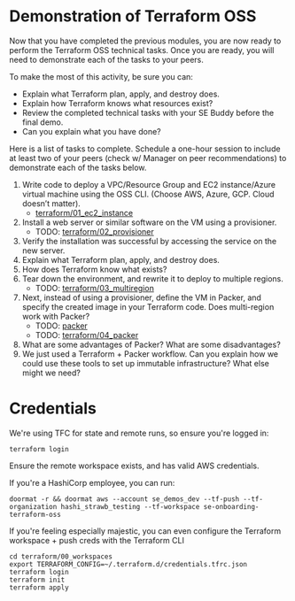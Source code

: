# Demonstration of Terraform OSS

Now that you have completed the previous modules, you are now ready to perform the Terraform OSS technical tasks.    Once you are ready, you will need to demonstrate each of the tasks to your peers.

To make the most of this activity, be sure you can: 

* Explain what Terraform plan, apply, and destroy does.
* Explain how Terraform knows what resources exist?
* Review the completed technical tasks with your SE Buddy before the final demo. 
* Can you explain what you have done?


Here is a list of tasks to complete.  Schedule a one-hour session to include at least two of your peers (check w/ Manager on peer recommendations) to demonstrate each of the tasks below.  
1. Write code to deploy a VPC/Resource Group and EC2 instance/Azure virtual machine using the OSS CLI.  (Choose AWS, Azure, GCP.  Cloud doesn’t matter).
	* [terraform/01_ec2_instance](terraform/01_ec2_instance)
2. Install a web server or similar software on the VM using a provisioner.
	* TODO: [terraform/02_provisioner](terraform/02_provisioner)
3. Verify the installation was successful by accessing the service on the new server.    
4. Explain what Terraform plan, apply, and destroy does.
5. How does Terraform know what exists?
6. Tear down the environment, and rewrite it to deploy to multiple regions.
	* TODO: [terraform/03_multiregion](terraform/03_multiregion)
7. Next, instead of using a provisioner, define the VM in Packer, and specify the created image in your Terraform code.  Does multi-region work with Packer?
	* TODO: [packer](packer)
	* TODO: [terraform/04_packer](terraform/04_packer)
8. What are some advantages of Packer?  What are some disadvantages?  
9. We just used a Terraform + Packer workflow.  Can you explain how we could use these tools to set up immutable infrastructure?  What else might we need?

# Credentials

We're using TFC for state and remote runs, so ensure you're logged in:

```
terraform login
```

Ensure the remote workspace exists, and has valid AWS credentials.

If you're a HashiCorp employee, you can run:

```
doormat -r && doormat aws --account se_demos_dev --tf-push --tf-organization hashi_strawb_testing --tf-workspace se-onboarding-terraform-oss
```

If you're feeling especially majestic, you can even configure the Terraform workspace + push creds with the Terraform CLI
```
cd terraform/00_workspaces
export TERRAFORM_CONFIG=~/.terraform.d/credentials.tfrc.json
terraform login
terraform init
terraform apply
```
